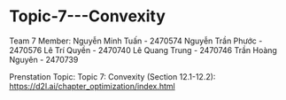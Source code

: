 # Topic-7---Convexity
Team 7 Member:
Nguyễn Minh Tuấn - 2470574
Nguyễn Trần Phước - 2470576
Lê Trí Quyền - 2470740
Lê Quang Trung - 2470746
Trần Hoàng Nguyên - 2470739

Prenstation Topic:
Topic 7: Convexity (Section 12.1-12.2): https://d2l.ai/chapter_optimization/index.html 
